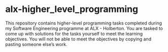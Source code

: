 # alx-higher_level_programming
This repository contains higher-level programming tasks completed during my Software Engineering programme at ALX - Holberton. You are tasked to come up with solutions for the tasks yourself to meet the learning objectives. You will not be able to meet the objectives by copying and pasting someone else’s work.
